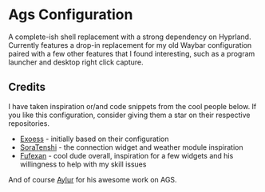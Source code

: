 # Ags Configuration

A complete-ish shell replacement with a strong dependency on Hyprland. Currently
features a drop-in replacement for my old Waybar configuration paired with a few
other features that I found interesting, such as a program launcher and desktop
right click capture.

## Credits

I have taken inspiration or/and code snippets from the cool people below. If you
like this configuration, consider giving them a star on their respective
repositories.

- [Exoess](https://github.com/exoess/.files) - initially based on their
  configuration
- [SoraTenshi](https://github.com/SoraTenshi/ags-env) - the connection widget
  and weather module inspiration
- [Fufexan](https://github.com/fufexan/dotfiles/tree/main/home/programs/ags) -
  cool dude overall, inspiration for a few widgets and his willingness to help
  with my skill issues

And of course [Aylur](https://github.com/Aylur) for his awesome work on AGS.
